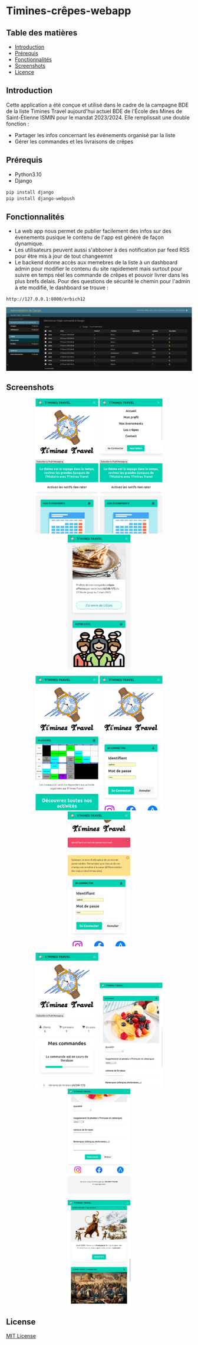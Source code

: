 # Timines-crêpes-webapp

## Table des matières
- [Introduction](#introduction)
- [Prérequis](#prérequis)
- [Fonctionnalités](#fonctionnalités)
- [Screenshots](#screenshots)
- [Licence](#licence)

## Introduction
Cette application a été conçue et utilisé dans le cadre de la campagne BDE de la liste Timines Travel 
aujourd'hui actuel BDE de l'École des Mines de Saint-Étienne ISMIN pour le mandat 2023/2024.
Elle remplissait une double fonction : 
  - Partager les infos concernant les événements organisé par la liste
  - Gérer les commandes et les livraisons de crêpes

## Prérequis
- Python3.10
- Django
```bash
pip install django
pip install django-webpush
```

## Fonctionnalités
* La web app nous permet de publier facilement des infos sur des évenements pusique le contenu de l'app est généré de façon dynamique. 
* Les utilisateurs peuvent aussi s'abboner à des notification par feed RSS pour être mis à jour de tout changeemnt
* Le backend donne accès aux memebres de la liste à un dashboard admin pour modifier le contenu du site rapidement mais surtout pour suivre en temps
réel les commande de crêpes et pouvoir livrer dans les plus brefs delais. Pour des questions de sécurité le chemin pour l'admin à ete modifié, le
dashboard se trouve :
```bash
http://127.0.0.1:8000/erbich12
```
<p align="center">
  <img src="screenshots/11.png" width="700" >
</p>

## Screenshots
<p align="center">
  <img src="screenshots/1.png" width="170" >
  <img src="screenshots/2.png" width="170" >
  <img src="screenshots/3.png" width="170" >
</p>

<p align="center">
  <img src="screenshots/4.png" width="170" >
  <img src="screenshots/5.png" width="170" >
  <img src="screenshots/6.png" width="170" >
</p>

<p align="center">
  <img src="screenshots/7.png" width="170" >
  <img src="screenshots/8.png" width="170" >
  <img src="screenshots/9.png" width="170" >
</p>

<p align="center">
  <img src="screenshots/10.png" width="170" >
</p>


## License
[MIT License](LICENSE)

